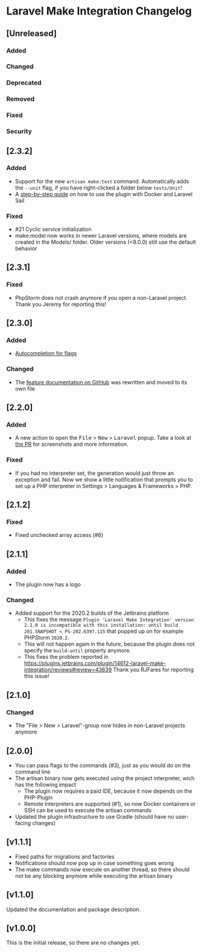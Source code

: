 # Laravel Make Integration Changelog

## [Unreleased]
### Added

### Changed

### Deprecated

### Removed

### Fixed

### Security
## [2.3.2]

### Added
- Support for the new `artisan make:test` command. Automatically adds the `--unit` flag, if you have 
  right-clicked a folder below `tests/Unit`!
- A [step-by-step guide](https://github.com/NiclasvanEyk/jetbrains-laravel-make-integration/tree/master/docs/setup_with_sail.md) on how to use the plugin with Docker and Laravel Sail

### Fixed
- \#21 Cyclic service initialization
- make:model now works in newer Laravel versions, where models are created in the Models/ folder. Older versions (<8.0.0) still use the default behavior

## [2.3.1]

### Fixed

- PhpStorm does not crash anymore if you open a non-Laravel project. Thank you Jeremy for reporting this!

## [2.3.0]

### Added

- [Autocompletion for flags](https://github.com/NiclasvanEyk/jetbrains-laravel-make-integration/blob/8e2e8d67075e5e4080ad4165f41b0f2c968bc180/features.md#%EF%B8%8F-flags)

### Changed

- The [feature documentation on GitHub](https://github.com/NiclasvanEyk/jetbrains-laravel-make-integration/blob/8e2e8d67075e5e4080ad4165f41b0f2c968bc180/features.md) was rewritten and moved to its own file

## [2.2.0]

### Added

- A new action to open the <kbd>File</kbd> > <kbd>New</kbd> > <kbd>Laravel</kbd> popup. Take a look at [the PR](https://github.com/NiclasvanEyk/jetbrains-laravel-make-integration/pull/8) for screenshots and more information.

### Fixed

- If you had no interpreter set, the generation would just throw an exception and fail. Now we show a little notification that prompts you to set up a PHP interpreter in Settings > Languages & Frameworks > PHP.

## [2.1.2]

### Fixed

- Fixed unchecked array access (#6)

## [2.1.1]

### Added

- The plugin now has a logo

### Changed

- Added support for the 2020.2 builds of the Jetbrains platform
  - This fixes the message `Plugin 'Laravel Make Integration' version 2.1.0 is incompatible with this installation: until build 201.SNAPSHOT < PS-202.6397.115`
    that popped up on for example PHPStorm `2020.2`. 
  - This will not happen again in the future, because the plugin does not specify the `build-until` property anymore. 
  - This fixes the problem reported in https://plugins.jetbrains.com/plugin/14612-laravel-make-integration/reviews#review=43639 Thank you RJFares for reporting this issue!

## [2.1.0]

### Changed

- The "File > New > Laravel"-group now hides in non-Laravel projects anymore

## [2.0.0]

- You can pass flags to the commands (#3), just as you would do on the command line
- The artisan binary now gets executed using the project interpreter, wich has the following impact
    - The plugin now requires a paid IDE, because it now depends on the PHP-Plugin
    - Remote Interpreters are supported (#1), so now Docker containers or SSH can be used to execute the artisan commands
- Updated the plugin infrastructure to use Gradle (should have no user-facing changes)

## [v1.1.1]

- Fixed paths for migrations and factories
- Notifications should now pop up in case something goes wrong
- The make commands now execute on another thread, so there should not be any blocking anymore while executing the artisan binary

## [v1.1.0]

Updated the documentation and package description.

## [v1.0.0]

This is the initial release, so there are no changes yet.
